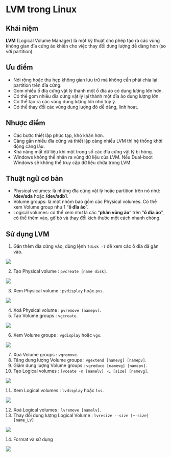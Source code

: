 # LVM trong Linux
## Khái niệm
**LVM** (Logical Volume Manager) là một kỹ thuật cho phép tạo ra các vùng không gian đĩa cứng ảo khiến cho việc thay đổi dung lượng dễ dàng hơn (so với partition).
## Ưu điểm
- Nới rộng hoặc thu hẹp không gian lưu trữ mà không cần phải chia lại partition trên đĩa cứng.
- Gom nhiều ổ đĩa cứng vật lý thành một ổ đĩa ảo có dung lượng lớn hơn.
- Có thể gom nhiều đĩa cứng vật lý lại thành một đĩa ảo dung lượng lớn.
- Có thể tạo ra các vùng dung lượng lớn nhỏ tuỳ ý.
- Có thể thay đổi các vùng dung lượng đó dễ dàng, linh hoạt.

## Nhược điểm
- Các bước thiết lập phức tạp, khó khăn hơn.
- Càng gắn nhiều đĩa cứng và thiết lập càng nhiều LVM thì hệ thống khởi động càng lâu.
- Khả năng mất dữ liệu khi một trong số các đĩa cứng vật lý bị hỏng.
- Windows không thể nhận ra vùng dữ liệu của LVM. Nếu Dual-boot Windows sẽ không thể truy cập dữ liệu chứa trong LVM.

## Thuật ngữ cơ bản
- Physical volumes: là những đĩa cứng vật lý hoặc partition trên nó như: **/dev/sda** hoặc **/dev/sdb1**.
- Volume groups: là một nhóm bao gồm các Physical volumes. Có thể xem Volume group như 1 “**ổ đĩa ảo**”.
- Logical volumes: có thể xem như là các “**phân vùng ảo**” trên “**ổ đĩa ảo**”, có thể thêm vào, gỡ bỏ và thay đổi kích thước một cách nhanh chóng.

## Sử dụng LVM
1. Gắn thêm đĩa cứng vào, dùng lệnh `fdisk -l` để xem các ổ đĩa đã gắn vào.
<img src="https://i.imgur.com/FuRNc5k.png">

2. Tạo Physical volume : `pvcreate [name disk]`.
<img src="https://i.imgur.com/XQLNESq.png">

3. Xem Physical volume : `pvdisplay` hoặc `pvs`.
<img src="https://i.imgur.com/U08F19Z.png">

4. Xoá Physical volume : `pvremove [namepv]`.
5. Tạo Volume groups : `vgcreate`.
<img src="https://i.imgur.com/f9JGbBX.png">

6. Xem Volume groups : `vgdisplay` hoặc `vgs`.
<img src="https://i.imgur.com/peDjf2N.png">

7. Xoá Volume groups : `vgremove`.
8. Tăng dung lượng Volume groups : `vgextend [namevg] [namepv]`.
9. Giảm dung lượng Volume groups : `vgreduce [namevg] [namepv]`.
10. Tạo Logical volumes : `lvceate -n [namelv] -L [size] [namevg]`.
<img src="https://i.imgur.com/lvwQUAn.png">

11. Xem Logical volumes : `lvdisplay` hoặc `lvs`.
<img src="https://i.imgur.com/2vrecH3.png">

12. Xoá Logical volumes : `lvremove [namelv]`.
13.  Thay đổi dung lượng Logical Volume : `lvresize --size [+-size] [name_LV]`
<img src="https://i.imgur.com/K9DbtMp.png">

14. Format và sử dụng
<img src="https://i.imgur.com/MCTZrVT.png">





